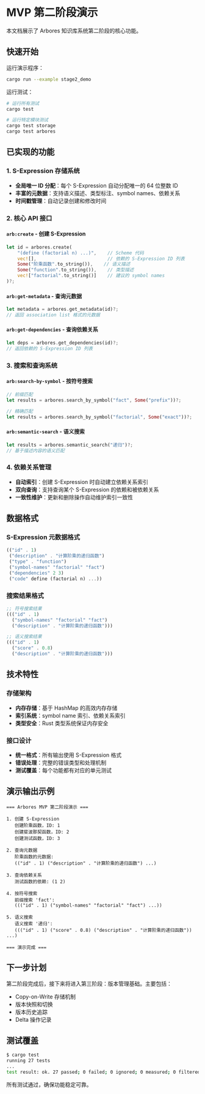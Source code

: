 # MVP 第二阶段演示

本文档展示了 Arbores 知识库系统第二阶段的核心功能。

## 快速开始

运行演示程序：

```bash
cargo run --example stage2_demo
```

运行测试：

```bash
# 运行所有测试
cargo test

# 运行特定模块测试
cargo test storage
cargo test arbores
```

## 已实现的功能

### 1. S-Expression 存储系统

- **全局唯一 ID 分配**：每个 S-Expression 自动分配唯一的 64 位整数 ID
- **丰富的元数据**：支持语义描述、类型标注、symbol names、依赖关系
- **时间戳管理**：自动记录创建和修改时间

### 2. 核心 API 接口

#### `arb:create` - 创建 S-Expression
```rust
let id = arbores.create(
    "(define (factorial n) ...)",    // Scheme 代码
    vec![],                          // 依赖的 S-Expression ID 列表
    Some("阶乘函数".to_string()),    // 语义描述
    Some("function".to_string()),    // 类型描述
    vec!["factorial".to_string()]    // 建议的 symbol names
)?;
```

#### `arb:get-metadata` - 查询元数据
```rust
let metadata = arbores.get_metadata(id)?;
// 返回 association list 格式的元数据
```

#### `arb:get-dependencies` - 查询依赖关系
```rust
let deps = arbores.get_dependencies(id)?;
// 返回依赖的 S-Expression ID 列表
```

### 3. 搜索和查询系统

#### `arb:search-by-symbol` - 按符号搜索
```rust
// 前缀匹配
let results = arbores.search_by_symbol("fact", Some("prefix"))?;

// 精确匹配
let results = arbores.search_by_symbol("factorial", Some("exact"))?;
```

#### `arb:semantic-search` - 语义搜索
```rust
let results = arbores.semantic_search("递归")?;
// 基于描述内容的语义匹配
```

### 4. 依赖关系管理

- **自动索引**：创建 S-Expression 时自动建立依赖关系索引
- **双向查询**：支持查询某个 S-Expression 的依赖和被依赖关系
- **一致性维护**：更新和删除操作自动维护索引一致性

## 数据格式

### S-Expression 元数据格式
```scheme
(("id" . 1)
 ("description" . "计算阶乘的递归函数")
 ("type" . "function")
 ("symbol-names" "factorial" "fact")
 ("dependencies" 2 3)
 ("code" define (factorial n) ...))
```

### 搜索结果格式
```scheme
;; 符号搜索结果
((("id" . 1)
  ("symbol-names" "factorial" "fact")
  ("description" . "计算阶乘的递归函数")))

;; 语义搜索结果
((("id" . 1)
  ("score" . 0.8)
  ("description" . "计算阶乘的递归函数")))
```

## 技术特性

### 存储架构
- **内存存储**：基于 HashMap 的高效内存存储
- **索引系统**：symbol name 索引、依赖关系索引
- **类型安全**：Rust 类型系统保证内存安全

### 接口设计
- **统一格式**：所有输出使用 S-Expression 格式
- **错误处理**：完整的错误类型和处理机制
- **测试覆盖**：每个功能都有对应的单元测试

## 演示输出示例

```
=== Arbores MVP 第二阶段演示 ===

1. 创建 S-Expression
   创建阶乘函数，ID: 1
   创建斐波那契函数，ID: 2
   创建测试函数，ID: 3

2. 查询元数据
   阶乘函数的元数据:
   (("id" . 1) ("description" . "计算阶乘的递归函数") ...)

3. 查询依赖关系
   测试函数的依赖: (1 2)

4. 按符号搜索
   前缀搜索 'fact':
   ((("id" . 1) ("symbol-names" "factorial" "fact") ...))

5. 语义搜索
   语义搜索 '递归':
   ((("id" . 1) ("score" . 0.8) ("description" . "计算阶乘的递归函数")) ...)

=== 演示完成 ===
```

## 下一步计划

第二阶段完成后，接下来将进入第三阶段：版本管理基础。主要包括：

- Copy-on-Write 存储机制
- 版本快照和切换
- 版本历史追踪
- Delta 操作记录

## 测试覆盖

```bash
$ cargo test
running 27 tests
...
test result: ok. 27 passed; 0 failed; 0 ignored; 0 measured; 0 filtered out
```

所有测试通过，确保功能稳定可靠。
